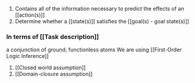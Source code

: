 1. Contains all of the information necessary to predict the effects of an [[action(s)]]
2. Determine whether a [[state(s)]] satisfies the [[goal(s) - goal state(s)]]

### In terms of [[Task description]]
a conjunction of ground, functionless atoms
We are using [[First-Order Logic Inference]]
1. [[Closed world assumption]]
2. [[Domain-closure assumption]]